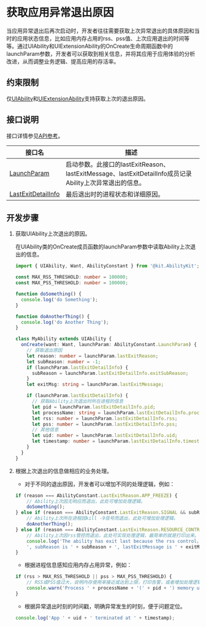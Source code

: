 # 获取应用异常退出原因

当应用异常退出后再次启动时，开发者往往需要获取上次异常退出的具体原因和当时的应用状态信息，比如应用内存占用的rss、pss值、上次应用退出的时间等等。通过UIAbility和UIExtensionAbility的OnCreate生命周期函数中的launchParam参数，开发者可以获取到相关信息，并将其应用于应用体验的分析改进，从而调整业务逻辑、提高应用的存活率。

## 约束限制

仅[UIAbility](uiability-overview.md)和[UIExtensionAbility](uiextensionability.md)支持获取上次的退出原因。

## 接口说明

接口详情参见[API参考](../reference/apis-ability-kit/js-apis-app-ability-abilityConstant.md#launchparam)。

| **接口名**  | **描述** |
| -------- | -------- |
| [LaunchParam](../reference/apis-ability-kit/js-apis-app-ability-abilityConstant.md#launchparam)       | 启动参数。此接口的lastExitReason、lastExitMessage、lastExitDetailInfo成员记录Ability上次异常退出的信息。  |
| [LastExitDetailInfo](../reference/apis-ability-kit/js-apis-app-ability-abilityConstant.md#lastexitdetailinfo16)       | 最后退出时的进程状态和详细原因。 |

## 开发步骤

1. 获取UIAbility上次退出的原因。

    在UIAbility类的OnCreate成员函数的launchParam参数中读取Ability上次退出的信息。

    ```ts
    import { UIAbility, Want, AbilityConstant } from '@kit.AbilityKit';

    const MAX_RSS_THRESHOLD: number = 100000;
    const MAX_PSS_THRESHOLD: number = 100000;

    function doSomething() {
      console.log('do Something');
    }

    function doAnotherThing() {
      console.log('do Another Thing');
    }

    class MyAbility extends UIAbility {
      onCreate(want: Want, launchParam: AbilityConstant.LaunchParam) {
        // 获取退出原因
        let reason: number = launchParam.lastExitReason;
        let subReason: number = -1;
        if (launchParam.lastExitDetailInfo) {
          subReason = launchParam.lastExitDetailInfo.exitSubReason;
        }
        let exitMsg: string = launchParam.lastExitMessage;

        if (launchParam.lastExitDetailInfo) {
          // 获取Ability上次退出时所在进程的信息
          let pid = launchParam.lastExitDetailInfo.pid;
          let processName: string = launchParam.lastExitDetailInfo.processName;
          let rss: number = launchParam.lastExitDetailInfo.rss;
          let pss: number = launchParam.lastExitDetailInfo.pss;
          // 其他信息
          let uid: number = launchParam.lastExitDetailInfo.uid;
          let timestamp: number = launchParam.lastExitDetailInfo.timestamp;
        }
      }
    }
    ```

2. 根据上次退出的信息做相应的业务处理。

    - 对于不同的退出原因，开发者可以增加不同的处理逻辑，例如：
    
    ```ts
    if (reason === AbilityConstant.LastExitReason.APP_FREEZE) {
        // Ability上次因无响应而退出，此处可增加处理逻辑。
        doSomething();
    } else if (reason === AbilityConstant.LastExitReason.SIGNAL && subReason === 9) {
        // Ability上次所在进程因kill -9信号而退出，此处可增加处理逻辑。
        doAnotherThing();
    } else if (reason === AbilityConstant.LastExitReason.RESOURCE_CONTROL) {
        // Ability上次因rss管控而退出，此处可实现处理逻辑，最简单的就是打印出来。
        console.log('The ability has exit last because the rss control，the lastExitReason is '+  reason + 
        ', subReason is ' + subReason + ', lastExitMessage is ' + exitMsg);
    }
    ```

    - 根据进程信息感知应用内存占用异常，例如：

    ```ts
    if (rss > MAX_RSS_THRESHOLD || pss > MAX_PSS_THRESHOLD) {
        // RSS或PSS值过大，说明内存使用率接近或达到上限，打印告警，或者增加处理逻辑。
        console.warn('Process ' + processName + '(' + pid + ') memory usage approaches or reaches the upper limit.');
    }
    ```

    - 根据异常退出时刻的时间戳，明确异常发生的时刻，便于问题定位。

    ```ts
    console.log('App ' + uid + ' terminated at ' + timestamp);
    ```
